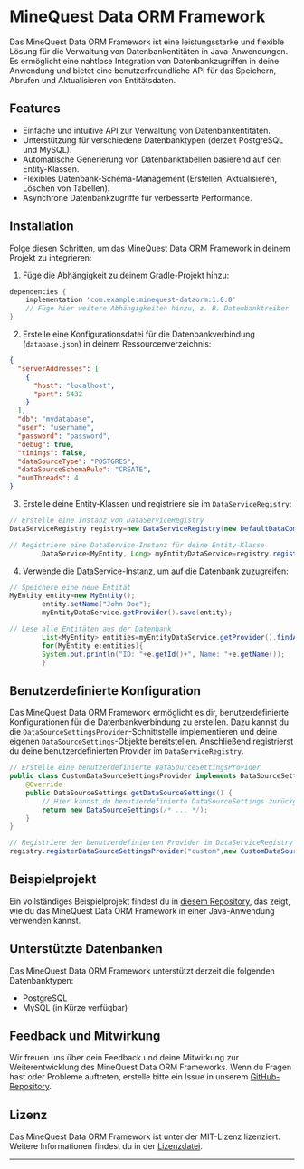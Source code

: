 # MineQuest Data ORM Framework

Das MineQuest Data ORM Framework ist eine leistungsstarke und flexible Lösung für die Verwaltung von Datenbankentitäten
in Java-Anwendungen. Es ermöglicht eine nahtlose Integration von Datenbankzugriffen in deine Anwendung und bietet eine
benutzerfreundliche API für das Speichern, Abrufen und Aktualisieren von Entitätsdaten.

## Features

- Einfache und intuitive API zur Verwaltung von Datenbankentitäten.
- Unterstützung für verschiedene Datenbanktypen (derzeit PostgreSQL und MySQL).
- Automatische Generierung von Datenbanktabellen basierend auf den Entity-Klassen.
- Flexibles Datenbank-Schema-Management (Erstellen, Aktualisieren, Löschen von Tabellen).
- Asynchrone Datenbankzugriffe für verbesserte Performance.

## Installation

Folge diesen Schritten, um das MineQuest Data ORM Framework in deinem Projekt zu integrieren:

1. Füge die Abhängigkeit zu deinem Gradle-Projekt hinzu:

```groovy
dependencies {
    implementation 'com.example:minequest-dataorm:1.0.0'
    // Füge hier weitere Abhängigkeiten hinzu, z. B. Datenbanktreiber
}
```

2. Erstelle eine Konfigurationsdatei für die Datenbankverbindung (`database.json`) in deinem Ressourcenverzeichnis:

```json
{
  "serverAddresses": [
    {
      "host": "localhost",
      "port": 5432
    }
  ],
  "db": "mydatabase",
  "user": "username",
  "password": "password",
  "debug": true,
  "timings": false,
  "dataSourceType": "POSTGRES",
  "dataSourceSchemaRule": "CREATE",
  "numThreads": 4
}
```

3. Erstelle deine Entity-Klassen und registriere sie im `DataServiceRegistry`:

```java
// Erstelle eine Instanz von DataServiceRegistry
DataServiceRegistry registry=new DataServiceRegistry(new DefaultDataCompoundFactory());

// Registriere eine DataService-Instanz für deine Entity-Klasse
        DataService<MyEntity, Long> myEntityDataService=registry.registerDataService(MyEntity.class);
```

4. Verwende die DataService-Instanz, um auf die Datenbank zuzugreifen:

```java
// Speichere eine neue Entität
MyEntity entity=new MyEntity();
        entity.setName("John Doe");
        myEntityDataService.getProvider().save(entity);

// Lese alle Entitäten aus der Datenbank
        List<MyEntity> entities=myEntityDataService.getProvider().findAll();
        for(MyEntity e:entities){
        System.out.println("ID: "+e.getId()+", Name: "+e.getName());
        }
```

## Benutzerdefinierte Konfiguration

Das MineQuest Data ORM Framework ermöglicht es dir, benutzerdefinierte Konfigurationen für die Datenbankverbindung zu
erstellen. Dazu kannst du die `DataSourceSettingsProvider`-Schnittstelle implementieren und deine
eigenen `DataSourceSettings`-Objekte bereitstellen. Anschließend registrierst du deine benutzerdefinierten Provider
im `DataServiceRegistry`.

```java
// Erstelle eine benutzerdefinierte DataSourceSettingsProvider
public class CustomDataSourceSettingsProvider implements DataSourceSettingsProvider {
    @Override
    public DataSourceSettings getDataSourceSettings() {
        // Hier kannst du benutzerdefinierte DataSourceSettings zurückgeben
        return new DataSourceSettings(/* ... */);
    }
}

// Registriere den benutzerdefinierten Provider im DataServiceRegistry
registry.registerDataSourceSettingsProvider("custom",new CustomDataSourceSettingsProvider());
```

## Beispielprojekt

Ein vollständiges Beispielprojekt findest du
in [diesem Repository](https://github.com/example/minequest-dataorm-example), das zeigt, wie du das MineQuest Data ORM
Framework in einer Java-Anwendung verwenden kannst.

## Unterstützte Datenbanken

Das MineQuest Data ORM Framework unterstützt derzeit die folgenden Datenbanktypen:

- PostgreSQL
- MySQL (in Kürze verfügbar)

## Feedback und Mitwirkung

Wir freuen uns über dein Feedback und deine Mitwirkung zur Weiterentwicklung des MineQuest Data ORM Frameworks. Wenn du
Fragen hast oder Probleme auftreten, erstelle bitte ein Issue in
unserem [GitHub-Repository](https://github.com/example/minequest-dataorm).

## Lizenz

Das MineQuest Data ORM Framework ist unter der MIT-Lizenz lizenziert. Weitere Informationen findest du in
der [Lizenzdatei](LICENSE).

---
